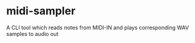 # midi-sampler
A CLI tool which reads notes from MIDI-IN and plays corresponding WAV samples to audio out
